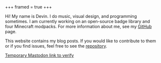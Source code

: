 +++
framed = true
+++

Hi! My name is Devin. I do music, visual design, and programming sometimes. I am currently working on an open-source badge library and four Minecraft modpacks. For more information about me, see my [GitHub](https://github.com/intergrav) page.

This website contains my blog posts. If you would like to contribute to them or if you find issues, feel free to see the [repository](https://github.com/intergrav/intergrav.github.io).

<a rel="me" href="https://floss.social/@intergrav">Temporary Mastodon link to verify</a>
